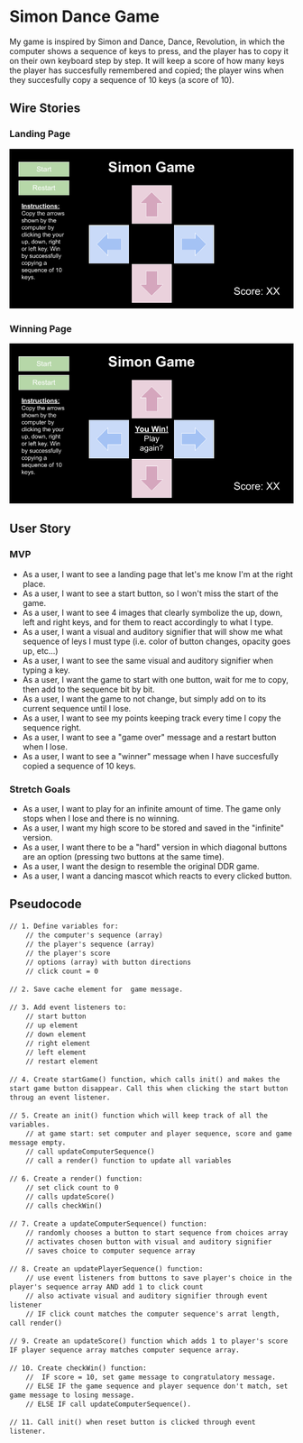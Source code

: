 # Simon Dance Game
My game is inspired by Simon and Dance, Dance, Revolution, in which the computer shows a sequence of keys to press, and the player has to copy it on their own keyboard step by step. It will keep a score of how many keys the player has succesfully remembered and copied; the player wins when they succesfully copy a sequence of 10 keys (a score of 10).

## Wire Stories
### Landing Page
![Landing Page](./pictures/ladning-page.png)
### Winning Page
![Winning Page](./pictures/winning-page.png)
## User Story

### MVP
- As a user, I want to see a landing page that let's me know I'm at the right place.
- As a user, I want to see a start button, so I won't miss the start of the game.
- As a user, I want to see 4 images that clearly symbolize the up, down, left and right keys, and for them to react accordingly to what I type.
- As a user, I want a visual and auditory signifier that will show me what sequence of leys I must type (i.e. color of button changes, opacity goes up, etc...)
- As a user, I want to see the same visual and auditory signifier when typing a key.
- As a user, I want the game to start with one button, wait for me to copy, then add to the sequence bit by bit.
- As a user, I want the game to not change, but simply add on to its current sequence until I lose.
- As a user, I want to see my points keeping track every time I copy the sequence right.
- As a user, I want to see a "game over" message and a restart button when I lose.
- As a user, I want to see a "winner" message when I have succesfully copied a sequence of 10 keys.

### Stretch Goals
- As a user, I want to play for an infinite amount of time. The game only stops when I lose and there is no winning.
- As a user, I want my high score to be stored and saved in the "infinite" version.
- As a user, I want there to be a "hard" version in which diagonal buttons are an option (pressing two buttons at the same time).
- As a user, I want the design to resemble the original DDR game.
- As a user, I want a dancing mascot which reacts to every clicked button.

## Pseudocode

```
// 1. Define variables for:
    // the computer's sequence (array)
    // the player's sequence (array)
    // the player's score
    // options (array) with button directions
    // click count = 0 

// 2. Save cache element for  game message.

// 3. Add event listeners to:
    // start button
    // up element
    // down element
    // right element
    // left element
    // restart element

// 4. Create startGame() function, which calls init() and makes the start game button disappear. Call this when clicking the start button throug an event listener.

// 5. Create an init() function which will keep track of all the variables.
    // at game start: set computer and player sequence, score and game message empty.
    // call updateComputerSequence()
    // call a render() function to update all variables

// 6. Create a render() function:
    // set click count to 0
    // calls updateScore()
    // calls checkWin()

// 7. Create a updateComputerSequence() function:
    // randomly chooses a button to start sequence from choices array
    // activates chosen button with visual and auditory signifier
    // saves choice to computer sequence array

// 8. Create an updatePlayerSequence() function:
    // use event listeners from buttons to save player's choice in the player's sequence array AND add 1 to click count
    // also activate visual and auditory signifier through event listener
    // IF click count matches the computer sequence's arrat length, call render()

// 9. Create an updateScore() function which adds 1 to player's score IF player sequence array matches computer sequence array.

// 10. Create checkWin() function:
    //  IF score = 10, set game message to congratulatory message.
    // ELSE IF the game sequence and player sequence don't match, set game message to losing message.
    // ELSE IF call updateComputerSequence().

// 11. Call init() when reset button is clicked through event listener.
```